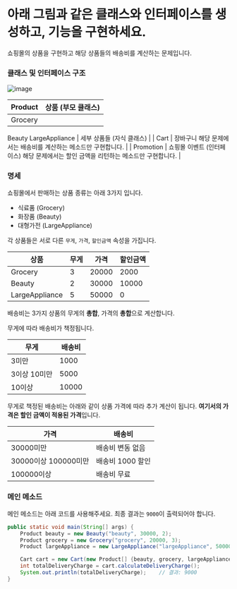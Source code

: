 # 아래 그림과 같은 클래스와 인터페이스를 생성하고, 기능을 구현하세요.

쇼핑몰의 상품을 구현하고 해당 상품들의 배송비를 계산하는 문제입니다.

### 클래스 및 인터페이스 구조

![image](https://github.com/YoHanKi/Today-I-Learned/assets/139758405/aa8af5e4-4d4c-4548-b4e5-5ac23caf2eae)

| Product | 상품 (부모 클래스) |
| --- | --- |
| Grocery
Beauty
LargeAppliance | 세부 상품들 (자식 클래스) |
| Cart | 장바구니
해당 문제에서는 배송비를 계산하는 메소드만 구현합니다. |
| Promotion | 쇼핑몰 이벤트 (인터페이스)
해당 문제에서는 할인 금액을 리턴하는 메소드만 구현합니다. |

### 명세

쇼핑몰에서 판매하는 상품 종류는 아래 3가지 입니다.

- 식료품 (Grocery)
- 화장품 (Beauty)
- 대형가전 (LargeAppliance)

각 상품들은 서로 다른 `무게`, `가격`, `할인금액` 속성을 가집니다.

| 상품 | 무게 | 가격 | 할인금액 |
| --- | --- | --- | --- |
| Grocery | 3 | 20000 | 2000 |
| Beauty | 2 | 30000 | 10000 |
| LargeAppliance | 5 | 50000 | 0 |

배송비는 3가지 상품의 무게의 **총합**, 가격의 **총합**으로 계산합니다.

무게에 따라 배송비가 책정됩니다.

| 무게 | 배송비 |
| --- | --- |
| 3미만 | 1000 |
| 3이상 10미만 | 5000 |
| 10이상 | 10000 |

무게로 책정된 배송비는 아래와 같이 상품 가격에 따라 추가 계산이 됩니다. **여기서의 가격은 할인 금액이 적용된 가격**입니다.

| 가격 | 배송비 |
| --- | --- |
| 30000미만 | 배송비 변동 없음 |
| 30000이상 100000미만 | 배송비 1000 할인 |
| 100000이상 | 배송비 무료 |

### 메인 메소드

메인 메소드는 아래 코드를 사용해주세요. 최종 결과는 `9000`이 출력되어야 합니다.

```java
public static void main(String[] args) {
	Product beauty = new Beauty("beauty", 30000, 2);
	Product grocery = new Grocery("grocery", 20000, 3);
	Product largeAppliance = new LargeAppliance("largeAppliance", 50000, 5);

	Cart cart = new Cart(new Product[] {beauty, grocery, largeAppliance});
	int totalDeliveryCharge = cart.calculateDeliveryCharge();
	System.out.println(totalDeliveryCharge);    // 결과: 9000
}
```
